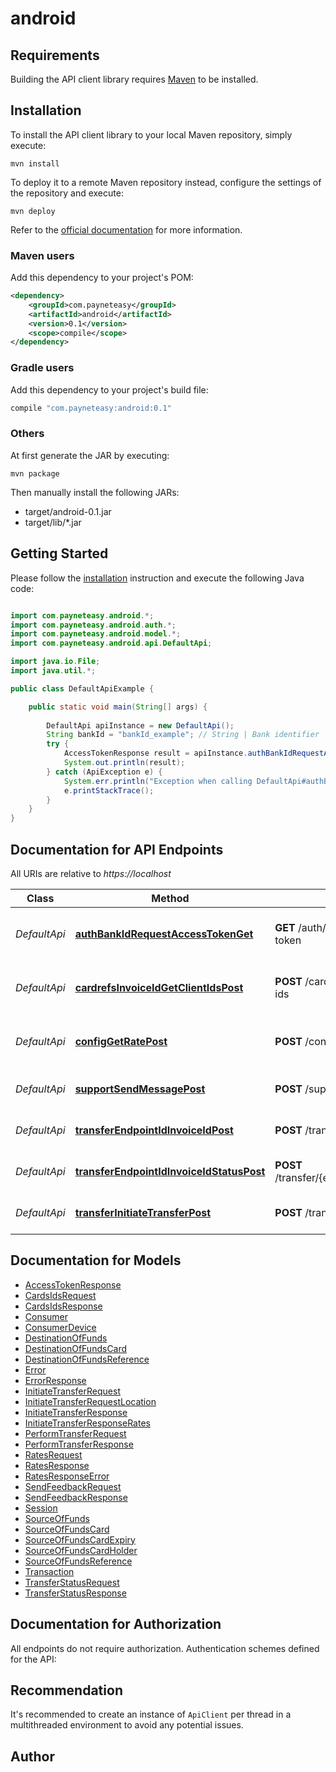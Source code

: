 # android

## Requirements

Building the API client library requires [Maven](https://maven.apache.org/) to be installed.

## Installation

To install the API client library to your local Maven repository, simply execute:

```shell
mvn install
```

To deploy it to a remote Maven repository instead, configure the settings of the repository and execute:

```shell
mvn deploy
```

Refer to the [official documentation](https://maven.apache.org/plugins/maven-deploy-plugin/usage.html) for more information.

### Maven users

Add this dependency to your project's POM:

```xml
<dependency>
    <groupId>com.payneteasy</groupId>
    <artifactId>android</artifactId>
    <version>0.1</version>
    <scope>compile</scope>
</dependency>
```

### Gradle users

Add this dependency to your project's build file:

```groovy
compile "com.payneteasy:android:0.1"
```

### Others

At first generate the JAR by executing:

    mvn package

Then manually install the following JARs:

* target/android-0.1.jar
* target/lib/*.jar

## Getting Started

Please follow the [installation](#installation) instruction and execute the following Java code:

```java

import com.payneteasy.android.*;
import com.payneteasy.android.auth.*;
import com.payneteasy.android.model.*;
import com.payneteasy.android.api.DefaultApi;

import java.io.File;
import java.util.*;

public class DefaultApiExample {

    public static void main(String[] args) {
        
        DefaultApi apiInstance = new DefaultApi();
        String bankId = "bankId_example"; // String | Bank identifier
        try {
            AccessTokenResponse result = apiInstance.authBankIdRequestAccessTokenGet(bankId);
            System.out.println(result);
        } catch (ApiException e) {
            System.err.println("Exception when calling DefaultApi#authBankIdRequestAccessTokenGet");
            e.printStackTrace();
        }
    }
}

```

## Documentation for API Endpoints

All URIs are relative to *https://localhost*

Class | Method | HTTP request | Description
------------ | ------------- | ------------- | -------------
*DefaultApi* | [**authBankIdRequestAccessTokenGet**](docs/DefaultApi.md#authBankIdRequestAccessTokenGet) | **GET** /auth/{bank_id}/request-access-token | Generate access token for transfer operation
*DefaultApi* | [**cardrefsInvoiceIdGetClientIdsPost**](docs/DefaultApi.md#cardrefsInvoiceIdGetClientIdsPost) | **POST** /cardrefs/{invoiceId}/get-client-ids | Fetch source and destination cards ids
*DefaultApi* | [**configGetRatePost**](docs/DefaultApi.md#configGetRatePost) | **POST** /config/get-rate | Get transfer rates and limits configuration
*DefaultApi* | [**supportSendMessagePost**](docs/DefaultApi.md#supportSendMessagePost) | **POST** /support/send-message | send feedback to support
*DefaultApi* | [**transferEndpointIdInvoiceIdPost**](docs/DefaultApi.md#transferEndpointIdInvoiceIdPost) | **POST** /transfer/{endpointId}/{invoiceId} | Perform transfer request
*DefaultApi* | [**transferEndpointIdInvoiceIdStatusPost**](docs/DefaultApi.md#transferEndpointIdInvoiceIdStatusPost) | **POST** /transfer/{endpointId}/{invoiceId}/status | Get funds transfer status
*DefaultApi* | [**transferInitiateTransferPost**](docs/DefaultApi.md#transferInitiateTransferPost) | **POST** /transfer/initiate-transfer | Initiate transfer request


## Documentation for Models

 - [AccessTokenResponse](docs/AccessTokenResponse.md)
 - [CardsIdsRequest](docs/CardsIdsRequest.md)
 - [CardsIdsResponse](docs/CardsIdsResponse.md)
 - [Consumer](docs/Consumer.md)
 - [ConsumerDevice](docs/ConsumerDevice.md)
 - [DestinationOfFunds](docs/DestinationOfFunds.md)
 - [DestinationOfFundsCard](docs/DestinationOfFundsCard.md)
 - [DestinationOfFundsReference](docs/DestinationOfFundsReference.md)
 - [Error](docs/Error.md)
 - [ErrorResponse](docs/ErrorResponse.md)
 - [InitiateTransferRequest](docs/InitiateTransferRequest.md)
 - [InitiateTransferRequestLocation](docs/InitiateTransferRequestLocation.md)
 - [InitiateTransferResponse](docs/InitiateTransferResponse.md)
 - [InitiateTransferResponseRates](docs/InitiateTransferResponseRates.md)
 - [PerformTransferRequest](docs/PerformTransferRequest.md)
 - [PerformTransferResponse](docs/PerformTransferResponse.md)
 - [RatesRequest](docs/RatesRequest.md)
 - [RatesResponse](docs/RatesResponse.md)
 - [RatesResponseError](docs/RatesResponseError.md)
 - [SendFeedbackRequest](docs/SendFeedbackRequest.md)
 - [SendFeedbackResponse](docs/SendFeedbackResponse.md)
 - [Session](docs/Session.md)
 - [SourceOfFunds](docs/SourceOfFunds.md)
 - [SourceOfFundsCard](docs/SourceOfFundsCard.md)
 - [SourceOfFundsCardExpiry](docs/SourceOfFundsCardExpiry.md)
 - [SourceOfFundsCardHolder](docs/SourceOfFundsCardHolder.md)
 - [SourceOfFundsReference](docs/SourceOfFundsReference.md)
 - [Transaction](docs/Transaction.md)
 - [TransferStatusRequest](docs/TransferStatusRequest.md)
 - [TransferStatusResponse](docs/TransferStatusResponse.md)


## Documentation for Authorization

All endpoints do not require authorization.
Authentication schemes defined for the API:

## Recommendation

It's recommended to create an instance of `ApiClient` per thread in a multithreaded environment to avoid any potential issues.

## Author



